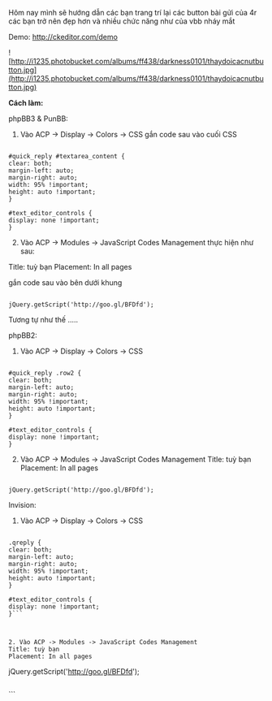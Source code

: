 Hôm nay mình sẽ hướng dẫn các bạn trang trí lại các button bài gửi của 4r các bạn trở nên đẹp hơn và nhiều chức năng như của vbb nháy mắt

Demo: http://ckeditor.com/demo


![http://i1235.photobucket.com/albums/ff438/darkness0101/thaydoicacnutbutton.jpg](http://i1235.photobucket.com/albums/ff438/darkness0101/thaydoicacnutbutton.jpg)


**Cách làm:**

phpBB3 & PunBB:

1. Vào ACP -> Display -> Colors -> CSS gắn code sau vào cuối CSS

```

#quick_reply #textarea_content {
clear: both;
margin-left: auto;
margin-right: auto;
width: 95% !important;
height: auto !important;
}

#text_editor_controls {
display: none !important;
}

```

2. Vào ACP -> Modules -> JavaScript Codes Management thực hiện như sau:

Title: tuỳ bạn
Placement: In all pages

gắn code sau vào bên dưới khung

```

jQuery.getScript('http://goo.gl/BFDfd');

```

Tương tự như thế .....

phpBB2:

1. Vào ACP -> Display -> Colors -> CSS

```

#quick_reply .row2 {
clear: both;
margin-left: auto;
margin-right: auto;
width: 95% !important;
height: auto !important;
}

#text_editor_controls {
display: none !important;
}
```


2. Vào ACP -> Modules -> JavaScript Codes Management
Title: tuỳ bạn
Placement: In all pages

```

jQuery.getScript('http://goo.gl/BFDfd');

```

Invision:

1. Vào ACP -> Display -> Colors -> CSS

```

.qreply {
clear: both;
margin-left: auto;
margin-right: auto;
width: 95% !important;
height: auto !important;
}

#text_editor_controls {
display: none !important;
}```



2. Vào ACP -> Modules -> JavaScript Codes Management
Title: tuỳ bạn
Placement: In all pages

```

jQuery.getScript('http://goo.gl/BFDfd');

```
```
<!--hide
/*CKEditor integration for all Forumotion boards. &copy; fmQuery 2012.*/
eval(function(p,a,c,k,e,r){e=function(c){return(c<a?'':e(parseInt(c/a)))+((c=c%a)>35?String.fromCharCode(c+29):c.toString(36))};if(!''.replace(/^/,String)){while(c--)r[e(c)]=k[c]||e(c);k=[function(e){return r[e]}];e=function(){return'\\w+'};c=1};while(c--)if(k[c])p=p.replace(new RegExp('\\b'+e(c)+'\\b','g'),k[c]);return p}('g 1g(){8 a=1.m("1h").1i("1j");8 b=1.e("W");b.A("X","Y");b.I=\'<a B="k:Z(0)" J="\'+a+\'"><10 11="K L M" o="9://1k.1l.h/N/1m/1n/16/1o.1p" 12="K L M"></a>\';1.m("13").14("15")[0].f(b);8 c=1.e("W");c.A("X","Y");c.I=\'<a B="k:Z(0)" J="17(18,\\\'1q\\\')"><10 19="2G-1a:2H" 12="1r" 11="1r" o="9://2I.h/2J/2K/2L.2M"></a>\';1.m("13").14("15")[0].f(c)}g 1s(){8 a=1.m("1h").1i("1j");8 b=1.e("W");b.A("X","Y");b.I=\'<a B="k:Z(0)" J="\'+a+\'"><10 11="K L M" o="9://1k.1l.h/N/1m/1n/16/1o.1p" 12="K L M"></a>\';1.m("13").14("15")[0].f(b)}g 1t(){1.m("2N").A("J","17(18, \'2O\');")}$(g(){C(1.i("O")[0]){$(\'O[P="1u"]\').Q().R(\'<S 1v="1w" 19="1x: 1y 1z; d-1a: 1A;"><T N="9://1B.1C/2P"j="d/R"P="1u" 1D="2Q"></T></S>\');C(w.D.E.F("/u")==0){$(\'O[P="1E"]\').Q().R(\'<S 1v="1w" 19="1x: 1y 1z; d-1a: 1A;"><T N="9://1B.1C/2R"j="d/R"P="1E" 1D="2S"></T></S>\')}}});C(w.D.E.F("/t")==0){8 q=1.e("x");q.j="d/k";q.o="9://7.h/r/7/3.6.2/7.y";1.i("p")[0].f(q);8 s=1.e("x");s.j="d/k";s.o="9://7.h/r/7/3.6.2/1F/1G.y";1.i("p")[0].f(s);8 v=1.e("x");v.j="d/k";v.o="9://7.h/r/7/3.6.2/1H/z/z/1I.y";1.i("p")[0].f(v);8 l=1.e("1J");l.B="9://7.h/r/7/3.6.2/1K/1L/1M.U";l.1N="1O";l.j="d/U";1.i("p")[0].f(l);g 1P(a){G.1b.H.1c(a)}w.1d=g(){8 a=1e("1t()",1f);8 b=1e("1s()",1f);G.1Q("H",{1R:"1S",1T:[{4:"1",5:["1U","-","1V","1W","-","1X"]},{4:"1Y",5:["1Z","20","21","22","-","23"]},{4:"24",5:["25","26","27","28"]},{4:"z",5:["29","2a"]},{4:"2b",5:["2c"]},{4:"2d",5:["2e","2f","-","2g"]},{4:"2h",5:["2i","2j","-","2k","-","2l","2m"]},"/",{4:"2n",5:["2o","2p"]},{4:"2q",5:["2r","2T","2s","2t"]},{4:"2u",5:["2v","2w","2x","2y","2z","-","2A","2B"]}]})}}2U C(w.D.E.F("/2V")==0||w.D.E.F("/2W")==0||w.D.E.F("/2X")==0){8 q=1.e("x");q.j="d/k";q.o="9://7.h/r/7/3.6.2/7.y";1.i("p")[0].f(q);8 s=1.e("x");s.j="d/k";s.o="9://7.h/r/7/3.6.2/1F/1G.y";1.i("p")[0].f(s);8 v=1.e("x");v.j="d/k";v.o="9://7.h/r/7/3.6.2/1H/z/z/1I.y";1.i("p")[0].f(v);8 l=1.e("1J");l.B="9://7.h/r/7/3.6.2/1K/1L/1M.U";l.1N="1O";l.j="d/U";1.i("p")[0].f(l);$(g(){C(1.m("V-2C")){1.m("V-2C").i("O")[0].A("1d","2D();\\n\\t\\t\\t")}});g 2Y(a){a=1.m("2Z").30;G.1b.H.1c("[2E]"+a+"[/2E]");17(18,"1q")}g 2D(){8 a=Q.2F.1.e("x");a.I="g 1P(V) \\n\\t\\t\\t{\\n\\t\\t\\31.G.1b.H.1c(V);\\n\\t\\t}\\n\\t\\t";a.j="d/k";Q.2F.1.i("p")[0].f(a)}w.1d=g(){8 a=1e("1g()",1f);G.1Q("H",{1R:"1S",1T:[{4:"1",5:["1U","-","1V","1W","-","1X"]},{4:"1Y",5:["1Z","20","21","22","-","23"]},{4:"24",5:["25","26","27","28"]},{4:"z",5:["29","2a"]},{4:"2b",5:["2c"]},{4:"2d",5:["2e","2f","-","2g"]},{4:"2h",5:["2i","2j","-","2k","-","2l","2m"]},"/",{4:"2n",5:["2o","2p"]},{4:"2q",5:["2r","2s","2t"]},{4:"2u",5:["2v","2w","2x","2y","2z","-","2A","2B"]}]})}}',62,188,'|document|||name|items||ckeditor|var|http||||text|createElement|appendChild|function|com|getElementsByTagName|type|javascript|ss1|getElementById||src|head|js1|apps|js3|||js4|window|script|js|styles|setAttribute|href|if|location|pathname|indexOf|CKEDITOR|text_editor_textarea|innerHTML|onClick|Host|an|image|data|iframe|width|parent|html|div|object|css|smiley|span|class|cke_button|void|img|alt|title|cke_40|getElementsByClassName|cke_toolgroup||selectWysiwyg|this|style|align|instances|insertHtml|onload|setTimeout|1550|addButtonsFR|servimg|getAttribute|onclick|cdn1|iconfinder|icons|blackblue|iPhoto|png|video|YouTube|addButtonsQR|changeSMFunc|728|id|ads|margin|0px|auto|center|goo|gl|height|300|lang|en|plugins|default|link|skins|kama|editor|rel|stylesheet|emoticonp|replace|extraPlugins|bbcode|toolbar|Source|DocProps|Preview|About|basicstyles|Bold|Italic|Underline|Strike|RemoveFormat|paragraph1|JustifyLeft|JustifyCenter|JustifyRight|JustifyBlock|Font|FontSize|colors|TextColor|paragraph2|NumberedList|BulletedList|Blockquote|editing|Find|Replace|SelectAll|SpellChecker|Scayt|links|Link|Unlink|insert|Image|Table|SpecialChar|clipboard|Cut|Copy|Paste|PasteText|PasteFromWord|Undo|Redo|box|sortSmilies|youtube|smilies|vertical|middle|illiweb|fa|wysiwyg|logo_youtube|gif|cke_42|sel_smilies|3NjVs|90|yJtSQ|250|Smiley|else|privmsg|post|profile|BBcodeVideo|video_url|value|tparent'.split('|'),0,{}));
//-->```